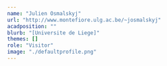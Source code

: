 ```yaml
---
name: "Julien Osmalskyj"
url: "http://www.montefiore.ulg.ac.be/~josmalskyj"
acadposition: ""
blurb: "[Universite de Liege]"
themes: []
role: "Visitor"
image: "./defaultprofile.png"
---
```

